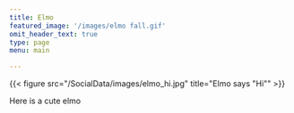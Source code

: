 ```yaml
---
title: Elmo
featured_image: '/images/elmo fall.gif'
omit_header_text: true
type: page
menu: main

---
```

{{< figure src="/SocialData/images/elmo_hi.jpg" title="Elmo says \"Hi\"" >}}

Here is a cute elmo